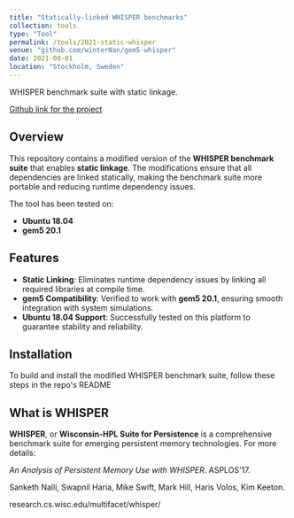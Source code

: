 ```yaml
---
title: "Statically-linked WHISPER benchmarks"
collection: tools
type: "Tool"
permalink: /tools/2021-static-whisper
venue: "github.com/winterNan/gem5-whisper"
date: 2021-08-01
location: "Stockholm, Sweden"
---
```


WHISPER benchmark suite with static linkage.

[Github link for the project](https://github.com/winterNan/gem5-whisper)

## Overview

This repository contains a modified version of the **WHISPER benchmark suite** that enables **static linkage**. The modifications ensure that all dependencies are linked statically, making the benchmark suite more portable and reducing runtime dependency issues.

The tool has been tested on:

- **Ubuntu 18.04**
- **gem5 20.1**

## Features

- **Static Linking**: Eliminates runtime dependency issues by linking all required libraries at compile time.
- **gem5 Compatibility**: Verified to work with **gem5 20.1**, ensuring smooth integration with system simulations.
- **Ubuntu 18.04 Support**: Successfully tested on this platform to guarantee stability and reliability.

## Installation

To build and install the modified WHISPER benchmark suite, follow these steps in the repo's README

## What is WHISPER

**WHISPER**, or **Wisconsin-HPL Suite for Persistence** is a comprehensive benchmark suite for emerging persistent memory technologies. For more details:

*An Analysis of Persistent Memory Use with WHISPER*. ASPLOS'17.

Sanketh Nalli, Swapnil Haria, Mike Swift, Mark Hill, Haris Volos, Kim Keeton.

research.cs.wisc.edu/multifacet/whisper/
